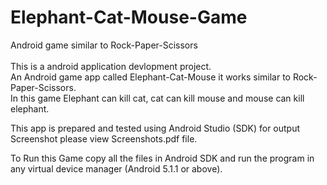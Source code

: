 # Elephant-Cat-Mouse-Game
Android game similar to Rock-Paper-Scissors  
<br/>
This is a android application devlopment project.</br>
An Android game app called  Elephant-Cat-Mouse it works similar to Rock-Paper-Scissors.</br>
In this game Elephant can kill cat, cat can kill mouse and mouse can kill elephant.
<br/>

This app is prepared and tested using Android Studio (SDK) for output Screenshot please view Screenshots.pdf file.<br/>

To Run this Game copy all the files in Android SDK and run the program in any virtual device manager (Android 5.1.1 or above).
